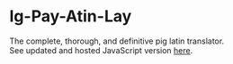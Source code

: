 # Ig-Pay-Atin-Lay
The complete, thorough, and definitive pig latin translator.  
See updated and hosted JavaScript version [here](https://github.com/BCR8/Ig-Pay-Atin-Lay).
